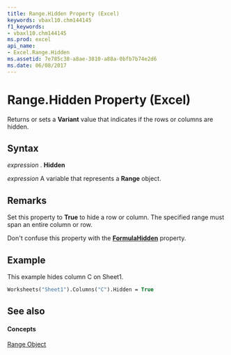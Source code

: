 ```yaml
---
title: Range.Hidden Property (Excel)
keywords: vbaxl10.chm144145
f1_keywords:
- vbaxl10.chm144145
ms.prod: excel
api_name:
- Excel.Range.Hidden
ms.assetid: 7e785c38-a8ae-3810-a88a-0bfb7b74e2d6
ms.date: 06/08/2017
---
```



# Range.Hidden Property (Excel)

Returns or sets a  **Variant** value that indicates if the rows or columns are hidden.


## Syntax

 _expression_ . **Hidden**

 _expression_ A variable that represents a **Range** object.


## Remarks

Set this property to  **True** to hide a row or column. The specified range must span an entire column or row.

Don't confuse this property with the  **[FormulaHidden](Excel.Range.FormulaHidden.md)** property.


## Example

This example hides column C on Sheet1.


```vb
Worksheets("Sheet1").Columns("C").Hidden = True
```


## See also


#### Concepts


[Range Object](Excel.Range(objec).md)

